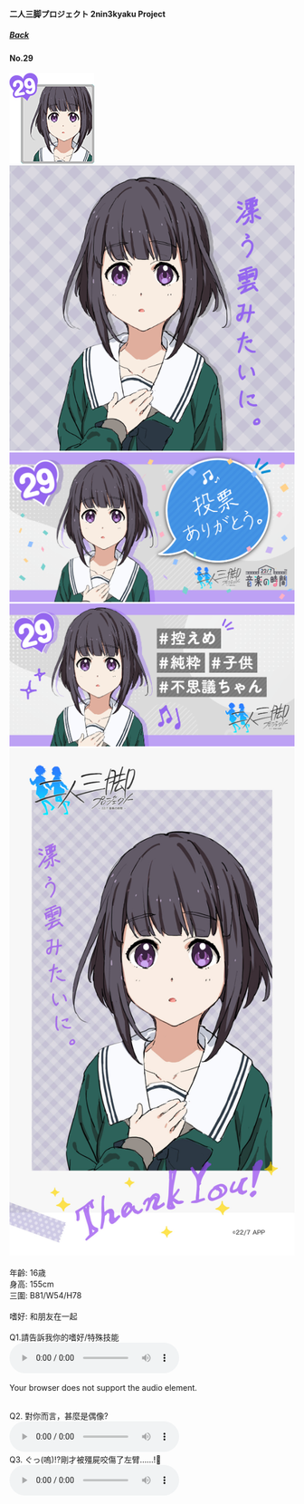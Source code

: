 #### 二人三脚プロジェクト 2nin3kyaku Project
##### [Back](2nin3kyaku_List.md)

#### No.29
<img src="../../../Img/Nanaon/2nin3kyaku/29/29_thumb.png"><br>
<img src="../../../Img/Nanaon/2nin3kyaku/29/29_main.png"><br>
<img src="../../../Img/Nanaon/2nin3kyaku/29/29_thanks.png"><br>
<img src="../../../Img/Nanaon/2nin3kyaku/29/29_desc.png"><br>
<img src="../../../Img/Nanaon/2nin3kyaku/29/29_wallpaper.jpg"><br>
<br>
年齡: 16歳<br>
身高: 155cm<br>
三圍: B81/W54/H78<br>
<br>
嗜好: 和朋友在一起<br>
<br>
Q1.請告訴我你的嗜好/特殊技能<br>
<audio controls="controls">
  <source type="audio/mp3" src="../../../Resources/2nin3kyaku/No29_voice_1.mp3"></source>
  <p>Your browser does not support the audio element.</p>
</audio><br>
Q2. 對你而言，甚麼是偶像? <br>
<audio controls="controls">
  <source type="audio/mp3" src="../../../Resources/2nin3kyaku/No29_voice_2.mp3"></source>
  <p>Your browser does not support the audio element.</p>
</audio><br>
Q3. ぐっ(嗚)!?剛才被殭屍咬傷了左臂……!🧟 <br>
<audio controls="controls">
  <source type="audio/mp3" src="../../../Resources/2nin3kyaku/No29_voice_3.mp3"></source>
  <p>Your browser does not support the audio element.</p>
</audio><br>
